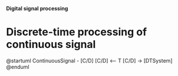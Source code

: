 **Digital signal processing**

# Discrete-time processing of continuous signal


@startuml
ContinuousSignal - [C/D]
[C/D] <-- T
[C/D] -> [DTSystem]
@enduml